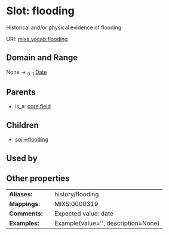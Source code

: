 
# Slot: flooding


Historical and/or physical evidence of flooding

URI: [mixs.vocab:flooding](https://w3id.org/mixs/vocab/flooding)


## Domain and Range

None &#8594;  <sub>0..1</sub> [Date](types/Date.md)

## Parents

 *  is_a: [core field](core_field.md)

## Children

 *  [soil➞flooding](soil_flooding.md)

## Used by


## Other properties

|  |  |  |
| --- | --- | --- |
| **Aliases:** | | history/flooding |
| **Mappings:** | | MIXS:0000319 |
| **Comments:** | | Expected value: date |
| **Examples:** | | Example(value='', description=None) |

